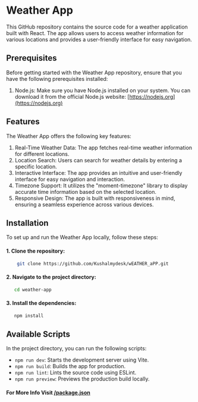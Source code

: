 # Weather App

This GitHub repository contains the source code for a weather application built with React. The app allows users to access weather information for various locations and provides a user-friendly interface for easy navigation.

## Prerequisites

Before getting started with the Weather App repository, ensure that you have the following prerequisites installed:

1. Node.js: Make sure you have Node.js installed on your system. You can download it from the official Node.js website: [https://nodejs.org](https://nodejs.org)

## Features

The Weather App offers the following key features:

1. Real-Time Weather Data: The app fetches real-time weather information for different locations.
2. Location Search: Users can search for weather details by entering a specific location.
3. Interactive Interface: The app provides an intuitive and user-friendly interface for easy navigation and interaction.
4. Timezone Support: It utilizes the "moment-timezone" library to display accurate time information based on the selected location.
5. Responsive Design: The app is built with responsiveness in mind, ensuring a seamless experience across various devices.

## Installation

To set up and run the Weather App locally, follow these steps:

#### 1. Clone the repository:
```bash
    git clone https://github.com/Kushalmydesk/wEATHER_aPP.git
```
#### 2. Navigate to the project directory:
 ```bash
    cd weather-app
```
#### 3. Install the dependencies:
 ```bash
    npm install
```



## Available Scripts

In the project directory, you can run the following scripts:

- `npm run dev`: Starts the development server using Vite.
- `npm run build`: Builds the app for production.
- `npm run lint`: Lints the source code using ESLint.
- `npm run preview`: Previews the production build locally.

#### For More Info Visit [/package.json](/package.json)

